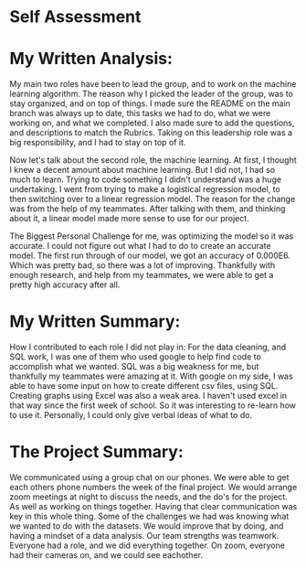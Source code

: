 # Self Assessment

# My Written Analysis:

My main two roles have been to lead the group, and to work on the machine learning algorithm. The reason why I picked the leader of the group, was to stay organized, and on top of things. I made sure the README on the main branch was always up to date, this tasks we had to do, what we were working on, and what we completed. I also made sure to add the questions, and descriptions to match the Rubrics. Taking on this leadership role was a big responsibility, and I had to stay on top of it. 

Now let's talk about the second role, the machine learning. At first, I thought I knew a decent amount about machine learning. But I did not, I had so much to learn. Trying to code something I didn't understand was a huge undertaking. I went from trying to make a logistical regression model, to then switching over to a linear regression model. The reason for the change was from the help of my teammates. After talking with them, and thinking about it, a linear model made more sense to use for our project. 

The Biggest Personal Challenge for me, was optimizing the model so it was accurate. I could not figure out what I had to do to create an accurate model. The first run through of our model, we got an accuracy of 0.000E6. Which was pretty bad, so there was a lot of improving. Thankfully with enough research, and help from my teammates, we were able to get a pretty high accuracy after all. 

# My Written Summary:

How I contributed to each role I did not play in: For the data cleaning, and SQL work, I was one of them who used google to help find code to accomplish what we wanted. SQL was a big weakness for me, but thankfully my teammates were amazing at it. With google on my side, I was able to have some input on how to create different csv files, using SQL. Creating graphs using Excel was also a weak area. I haven't used excel in that way since the first week of school. So it was interesting to re-learn how to use it. Personally, I could only give verbal ideas of what to do. 

# The Project Summary:

We communicated using a group chat on our phones. We were able to get each others phone numbers the week of the final project. We would arrange zoom meetings at night to discuss the needs, and the do's for the project. As well as working on things together. Having that clear communication was key in this whole thing. Some of the challenges we had was knowing what we wanted to do with the datasets. We would improve that by doing, and having a mindset of a data analysis. Our team strengths was teamwork. Everyone had a role, and we did everything together. On zoom, everyone had their cameras on, and we could see eachother. 
